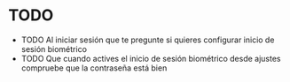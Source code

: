 # TODO

- TODO Al iniciar sesión que te pregunte si quieres configurar inicio de sesión biométrico
- TODO Que cuando actives el inicio de sesión biométrico desde ajustes compruebe que la contraseña está bien

